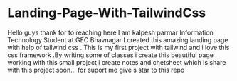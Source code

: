 # Landing-Page-With-TailwindCss
Hello guys thank for to reaching here 
I am kalpesh parmar Information Technology Student at GEC Bhavnagar
I created this amazing landing page with help of tailwind css . This is my first project with tailwind and i love this  css framework .By writing some of classes i create this beautiful page .
working with this small project i create notes and chetsheet which is share with this project soon... 
for suport me give s star to this repo

